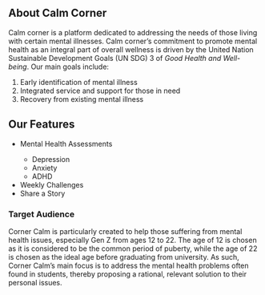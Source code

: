 <h2>About Calm Corner</h2>
<p>
  Calm corner is a platform dedicated to addressing the needs of those living with certain mental illnesses. 
  Calm corner’s commitment to promote mental health as an integral part of overall wellness is driven by the 
  United Nation Sustainable Development Goals (UN SDG) 3 of <i>Good Health and Well-being</i>. Our main goals include:
  <ol>
    <li>Early identification of mental illness</li>
    <li>Integrated service and support for those in need</li>
    <li>Recovery from existing mental illness</li>
  </ol>
</p>

<h2>Our Features</h2>
<ul>
  <li>Mental Health Assessments</li>
  <ul>
    <li>Depression</li>
    <li>Anxiety</li>
    <li>ADHD</li>
  </ul>
  <li>Weekly Challenges</li>
  <li>Share a Story</li>
</ul>

<h3>Target Audience</h3>
<p>
  Corner Calm is particularly created to help those suffering from mental health issues, especially Gen Z from ages 12 to 22. The age of 12 is chosen as it is considered to be the common period of puberty, while the age of 22 is chosen as the ideal age before graduating from university. 
  As such, Corner Calm’s main focus is to address the mental health problems often found in students, thereby proposing a rational, relevant solution to their personal issues.
</p>
